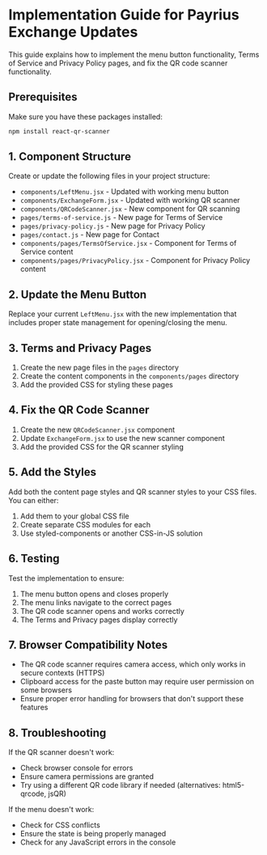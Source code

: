 # Implementation Guide for Payrius Exchange Updates

This guide explains how to implement the menu button functionality, Terms of Service and Privacy Policy pages, and fix the QR code scanner functionality.

## Prerequisites

Make sure you have these packages installed:

```bash
npm install react-qr-scanner
```

## 1. Component Structure

Create or update the following files in your project structure:

- `components/LeftMenu.jsx` - Updated with working menu button
- `components/ExchangeForm.jsx` - Updated with working QR scanner
- `components/QRCodeScanner.jsx` - New component for QR scanning
- `pages/terms-of-service.js` - New page for Terms of Service
- `pages/privacy-policy.js` - New page for Privacy Policy
- `pages/contact.js` - New page for Contact
- `components/pages/TermsOfService.jsx` - Component for Terms of Service content
- `components/pages/PrivacyPolicy.jsx` - Component for Privacy Policy content

## 2. Update the Menu Button

Replace your current `LeftMenu.jsx` with the new implementation that includes proper state management for opening/closing the menu.

## 3. Terms and Privacy Pages

1. Create the new page files in the `pages` directory
2. Create the content components in the `components/pages` directory
3. Add the provided CSS for styling these pages

## 4. Fix the QR Code Scanner

1. Create the new `QRCodeScanner.jsx` component
2. Update `ExchangeForm.jsx` to use the new scanner component
3. Add the provided CSS for the QR scanner styling

## 5. Add the Styles

Add both the content page styles and QR scanner styles to your CSS files. You can either:

1. Add them to your global CSS file
2. Create separate CSS modules for each
3. Use styled-components or another CSS-in-JS solution

## 6. Testing

Test the implementation to ensure:

1. The menu button opens and closes properly
2. The menu links navigate to the correct pages
3. The QR code scanner opens and works correctly
4. The Terms and Privacy pages display correctly

## 7. Browser Compatibility Notes

- The QR code scanner requires camera access, which only works in secure contexts (HTTPS)
- Clipboard access for the paste button may require user permission on some browsers
- Ensure proper error handling for browsers that don't support these features

## 8. Troubleshooting

If the QR scanner doesn't work:
- Check browser console for errors
- Ensure camera permissions are granted
- Try using a different QR code library if needed (alternatives: html5-qrcode, jsQR)

If the menu doesn't work:
- Check for CSS conflicts
- Ensure the state is being properly managed
- Check for any JavaScript errors in the console